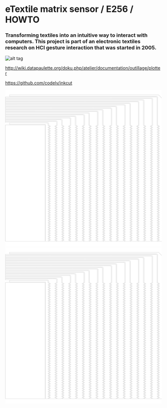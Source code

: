# eTextile matrix sensor / E256 / HOWTO

### Transforming textiles into an intuitive way to interact with computers. This project is part of an electronic textiles research on HCI gesture interaction that was started in 2005.

![alt tag](https://farm1.staticflickr.com/789/40837526952_12d6bf42cf_z_d.jpg)

http://wiki.datapaulette.org/doku.php/atelier/documentation/outillage/plotter

https://github.com/codelv/inkcut

![Alt text](./E256_path.svg)<img src="./E256_path.svg">